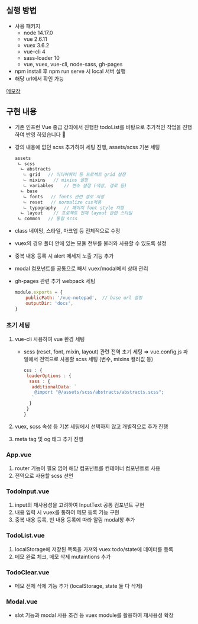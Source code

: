 ## 실행 방법

- 사용 패키지
    - node 14.17.0
    - vue 2.6.11
    - vuex 3.6.2
    - vue-cli 4
    - sass-loader 10
    - vue, vuex, vue-cli, node-sass, gh-pages
- npm install 후 npm run serve 시 local 서버 실행
- 해당 url에서 확인 가능

[메모장](https://function-dh.github.io/vue-notepad/)

## 구현 내용

- 기존 인프런 Vue 중급 강좌에서 진행한 todoList를 바탕으로 추가적인 작업을 진행하여 반영 하였습니다 🙂
- 강의 내용에 없던 scss 추가하여 세팅 진행, assets/scss 기본 세팅

    ```jsx
    assets
     ㄴ scss
      ㄴ abstracts
       ㄴ grid   // 미디어쿼리 등 프로젝트 grid 설정
       ㄴ mixins   // mixins 설정
       ㄴ variables    // 변수 설정 (색상, 경로 등)
      ㄴ base
       ㄴ fonts   // fonts 관련 경로 지정
       ㄴ reset   // normalize css적용
       ㄴ typography   // 페이지 font style 지정
      ㄴ layout    // 프로젝트 전체 layout 관련 스타일
     ㄴ common   // 통합 scss
    ```

- class 네이밍, 스타일, 마크업 등 전체적으로 수정
- vuex의 경우 폴더 안에 있는 모듈 전부를 불러와 사용할 수 있도록 설정
- 중복 내용 등록 시 alert 메세지 노출 기능 추가
- modal 컴포넌트를 공통으로 빼서 vuex/modal에서 상태 관리
- gh-pages 관련 추가 webpack 세팅

    ```jsx
    module.exports = {
    	publicPath: '/vue-notepad',  // base url 설정
    	outputDir: 'docs',
    }
    ```

### 초기 세팅

1. vue-cli 사용하여 vue 환경 세팅
    - scss (reset, font, mixin, layout) 관련 전역 초기 세팅
    ⇒ vue.config.js 파일에서 전역으로 사용할 scss 세팅 (변수, mixins 컬러값 등)

        ```jsx
        css : {
         loaderOptions : {
          sass : {
           additionalData: `
            @import "@/assets/scss/abstracts/abstracts.scss";
           `
          }
         }
        }
        ```

2. vuex, scss 속성 등 기본 세팅에서 선택하지 않고 개별적으로 추가 진행
3. meta tag 및 og 태그 추가 진행

### App.vue

1. router 기능이 필요 없어 해당 컴포넌트를 컨테이너 컴포넌트로 사용
2. 전역으로 사용할 scss 선언

### TodoInput.vue

1. input의 재사용성을 고려하여 InputText 공통 컴포넌트 구현
2. 내용 입력 시 vuex를 통하여 메모 등록 기능 구현
3. 중복 내용 등록, 빈 내용 등록에 따라 알림 modal창 추가

### TodoList.vue

1. localStorage에 저장된 목록을 가져와 vuex todo/state에 데이터를 등록
2. 메모 완료 체크, 메모 삭제 mutaintions 추가

### TodoClear.vue

- 메모 전체 삭제 기능 추가 (localStorage, state 둘 다 삭제)

### Modal.vue

- slot 기능과 modal 사용 조건 등 vuex module를 활용하여 재사용성 확장
